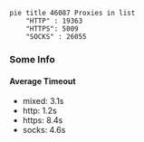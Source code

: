 
```mermaid
pie title 46087 Proxies in list
    "HTTP" : 19363
    "HTTPS": 5009
    "SOCKS" : 26055
```

### Some Info
#### Average Timeout

- mixed: 3.1s
- http: 1.2s
- https: 8.4s
- socks: 4.6s